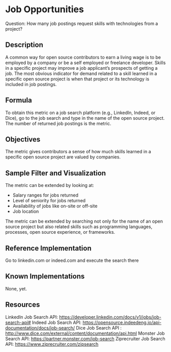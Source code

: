 # Job Opportunities

Question: How many job postings request skills with technologies from a project?

## Description
A common way for open source contributors to earn a living wage is to be employed by a company or be a self employed or freelance developer. Skills in a specific project may improve a job applicant’s prospects of getting a job. The most obvious indicator for demand related to a skill learned in a specific open source project is when that project or its technology is included in job postings.

## Formula
To obtain this metric on a job search platform (e.g., LinkedIn, Indeed, or Dice), go to the job search and type in the name of the open source project. The number of returned job postings is the metric.

## Objectives
The metric gives contributors a sense of how much skills learned in a specific open source project are valued by companies.

## Sample Filter and Visualization
The metric can be extended by looking at:
* Salary ranges for jobs returned
* Level of seniority for jobs returned
* Availability of jobs like on-site or off-site
* Job location

The metric can be extended by searching not only for the name of an open source project but also related skills such as programming languages, processes, open source experience, or frameworks.

## Reference Implementation
Go to linkedin.com or indeed.com and execute the search there

## Known Implementations
None, yet.

## Resources
LinkedIn Job Search API: https://developer.linkedin.com/docs/v1/jobs/job-search-api#
Indeed Job Search API: https://opensource.indeedeng.io/api-documentation/docs/job-search/ 
Dice Job Search API : http://www.dice.com/external/content/documentation/api.html
Monster Job Search API: https://partner.monster.com/job-search
Ziprecruiter Job Search API: https://www.ziprecruiter.com/zipsearch